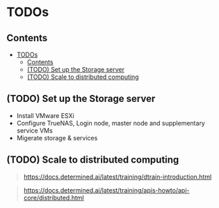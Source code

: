 # TODOs

## Contents

- [TODOs](#todos)
  - [Contents](#contents)
  - [(TODO) Set up the Storage server](#todo-set-up-the-storage-server)
  - [(TODO) Scale to distributed computing](#todo-scale-to-distributed-computing)

## (TODO) Set up the Storage server

- Install VMware ESXi
- Configure TrueNAS, Login node, master node and supplementary service VMs
- Migerate storage & services

## (TODO) Scale to distributed computing

> https://docs.determined.ai/latest/training/dtrain-introduction.html

> https://docs.determined.ai/latest/training/apis-howto/api-core/distributed.html

